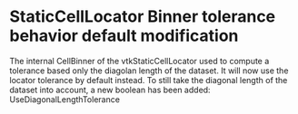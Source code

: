 # StaticCellLocator Binner tolerance behavior default modification

The internal CellBinner of the vtkStaticCellLocator used to compute
a tolerance based only the diagolan length of the dataset. It will now use
the locator tolerance by default instead. To still
take the diagonal length of the dataset into account, a new boolean has been added:
UseDiagonalLengthTolerance
